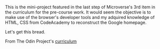 This is the mini-project featured in the last step of Microverse's 3rd item in the curriculum for the pre-course work.
It would seem the objective is to make use of the browser's developer tools and my adquired knowledge of HTML, CSS from CodeAcademy to reconstruct the Google homepage.

Let's get this bread.

From The Odin Project's [curriculum](http://www.theodinproject.com/courses/web-development-101/lessons/html-css)
